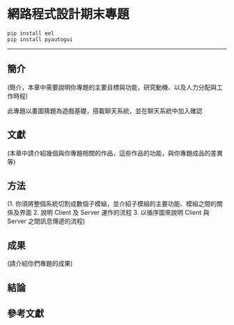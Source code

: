 # 網路程式設計期末專題

```
pip install eel
pip install pyautogui
```
---

## 簡介
(簡介，本章中需要說明你專題的主要目標與功能，研究動機、以及人力分配與工作時程)


此專題以畫圖猜題為遊戲基礎，搭載聊天系統，並在聊天系統中加入確認

## 文獻
(本章中請介紹幾個與你專題相關的作品，這些作品的功能，與你專題成品的差異等)
## 方法
(1. 你須將整個系統切割成數個子模組，並介紹子模組的主要功能、模組之間的關係及界面 2. 說明 Client 及 Server 運作的流程 3. 以循序圖來說明 Client 與 Server 之間訊息傳遞的流程)
## 成果
(請介紹你們專題的成果)
## 結論
## 參考文獻

